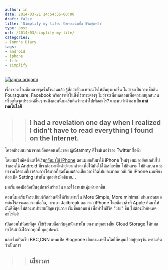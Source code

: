 ```yaml
---
author: in
date: 2014-03-21 14:54:55+00:00
draft: false
title: 'Simplify my life: ปิดเทอมน่าเบื่อ ชีวิตยุ่งเหยิง'
type: post
url: /2014/03/simplify-my-life/
categories:
- Innn's Diary
tags:
- android
- iphone
- life
- simplify
---
```


[![่japna origami](https://www.cyruszhang.com/wp-content/uploads/2014/03/1000_Cranes_for_Japan_Sans_Text-1-1024x640.jpg)
](https://www.cyruszhang.com/wp-content/uploads/2014/03/1000_Cranes_for_Japan_Sans_Text-1.jpg)

เรื่องของเรื่องคือหลายๆครั้งตั้งนานแล้ว รู้สึกว่าตัวเองทำอะไรให้มันยุ่งยากขึ้น ไม่ว่าจะเป็นการเช็กอิน Foursquare, Facebook หรือการทำในสิ่งไร้สาระต่างๆ ไม่ว่าจะเพื่อทดสอบเพื่อความสนุกสนานหรือเพื่อจุดประสงค์อื่นๆ จนถึงตอนนี้ผมเริ่มคิดว่าจะทำไปเพื่ออะไร? และพบว่าตัวเองเป็น**ทาสเทคโนโลยี**

<!-- more -->


<blockquote>

> 
> ## I had a revelation one day when I realized I didn't have to read everything I found on the Internet.
> 
> 
</blockquote>


โควตข้างบนยกมาจากบล็อกตอนหนึ่งของ @Stammy ดีไซน์เนอร์ของ Twitter ชื่อดัง



โดยผมเริ่มคิดตั้งแต่ได้เริ่ม[กลับมาใช้ iPhone](https://www.cyruszhang.com/android-vs-ios-2-years-to-prove/) ตอนผมกลับมาใช้ iPhone ใหม่ๆ ผมมองย้อนกลับไปว่าตอนใช้ Android ที่เราต้องมาตั้งค่ายุ่งยากต่างๆเพื่อให้มันใช้ได้เสถียรขึ้น ไม่กินแรม ไม่กินแบต และทำงานได้ตามที่เราต้องการได้มากที่สุดนั้นผมต้องเสียเวลาชีวิตไปเยอะมากก กลับกัน iPhone ผมเพียงต้องเปิด Setting เท่านั้น ทุกอย่างมีอธิบาย...

ผมเริ่มมองมือถือเป็นอุปกรณ์สร้างเงิน และใช้งานมันคุ้มค่ามากขึ้น

ตอนนี้ผมเริ่มจัดระเบียบชีวิตส่วนตัวให้เรียบง่ายขึ้น More Simple, More minimal เช่นการลบแอพอันไร้สาระออกจากมือถือ, การเอา Jailbreak ออกจาก iPhone โดยถือว่าสิ่งที่ Apple คิดมาให้มันดีที่สุด ไม่ต้องมาประสบปัญหาวุ่นวาย เริ่มซื้อแอพแท้ เพื่อทำให้ชีวิต "ง่าย" ขึ้น ไม่ต้องมัวอัพเดตอะไรงี่เง่า

เปิดคอมให้น้อยที่สุด \ใช้เขียนบล็อกกับดูหนังเท่านั้น ยกงานทุกอย่างขึ้น Cloud Storage ให้หมด ทำให้เข้าถึงได้จากทุกที่ ทุกอุปกรณ์

และเริ่มเปิดเว็บ BBC,CNN แทนเปิด Blognone เลิกตามเทคโนโลยีที่หมุนเร็วอยู่ทุกๆวัน เพราะคิดว่าเป็นการ


<blockquote>

> 
> ## **เสียเวลา**
> 
> 
</blockquote>
